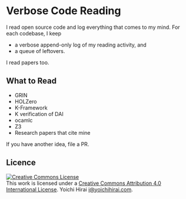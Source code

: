 # Verbose Code Reading

I read open source code and log everything that comes to my mind.  For each codebase, I keep
* a verbose append-only log of my reading activity, and
* a queue of leftovers.

I read papers too.

## What to Read

* GRIN
* HOLZero
* K-Framework
* K verification of DAI
* ocamlc
* Z3
* Research papers that cite mine

If you have another idea, file a PR.

## Licence

<a rel="license" href="http://creativecommons.org/licenses/by/4.0/"><img alt="Creative Commons License" style="border-width:0" src="https://i.creativecommons.org/l/by/4.0/88x31.png" /></a><br />This work is licensed under a <a rel="license" href="http://creativecommons.org/licenses/by/4.0/">Creative Commons Attribution 4.0 International License</a>.  Yoichi Hirai <i@yoichihirai.com>.
